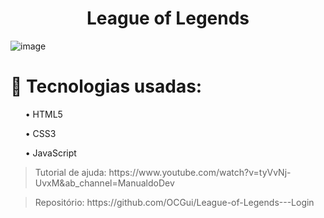 # <h1 align="center">League of Legends</h1>

![image](https://user-images.githubusercontent.com/94876575/177396238-922952d4-f087-447d-94a3-4664d7748a14.png)


<h1>🚀 Tecnologias usadas:</h1>

<ul>• HTML5</ul>
<ul>• CSS3</ul>
<ul>• JavaScript</ul>

<blockquote>Tutorial de ajuda: https://www.youtube.com/watch?v=tyVvNj-UvxM&ab_channel=ManualdoDev</blockquote>

<blockquote>Repositório: https://github.com/OCGui/League-of-Legends---Login</blockquote>
